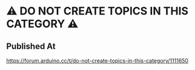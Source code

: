 # ⚠ DO NOT CREATE TOPICS IN THIS CATEGORY ⚠

## Published At

https://forum.arduino.cc/t/do-not-create-topics-in-this-category/1111650
